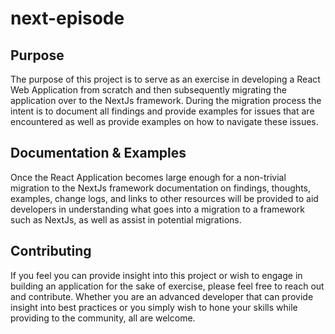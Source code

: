 # next-episode

## Purpose
The purpose of this project is to serve as an exercise in developing a React Web Application from scratch
and then subsequently migrating the application over to the NextJs framework. During the migration
process the intent is to document all findings and provide examples for issues that are encountered
as well as provide examples on how to navigate these issues.

## Documentation & Examples
Once the React Application becomes large enough for a non-trivial migration to the NextJs framework
documentation on findings, thoughts, examples, change logs, and links to other resources will
be provided to aid developers in understanding what goes into a migration to a framework such as NextJs,
as well as assist in potential migrations.

## Contributing
If you feel you can provide insight into this project or wish to engage in building an application
for the sake of exercise, please feel free to reach out and contribute. Whether you are an advanced 
developer that can provide insight into best practices or you simply wish to hone your skills while
providing to the community, all are welcome.
